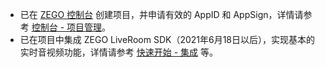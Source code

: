 - 已在 [ZEGO 控制台](https://console.zego.im) 创建项目，并申请有效的 AppID 和 AppSign，详情请参考 [控制台 - 项目管理](#1265)。
- 已在项目中集成 ZEGO LiveRoom SDK（2021年6月18日以后），实现基本的实时音视频功能，详情请参考 [快速开始 - 集成](!Integration/SDK_Integration) 等。
